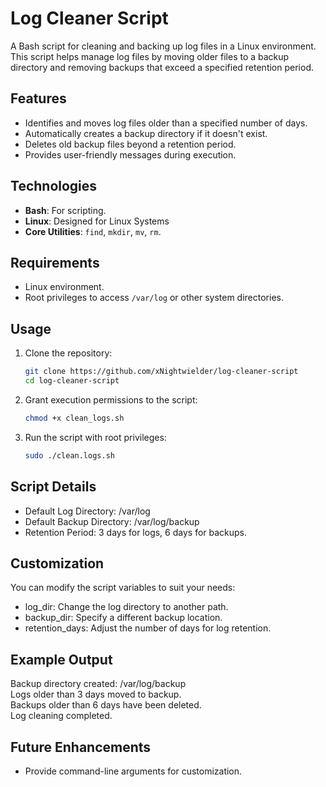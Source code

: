 # Log Cleaner Script
A Bash script for cleaning and backing up log files in a Linux environment. This script helps manage log files by moving older files to a backup directory and removing backups that exceed a specified retention period.

## Features
- Identifies and moves log files older than a specified number of days.
- Automatically creates a backup directory if it doesn't exist.
- Deletes old backup files beyond a retention period.
- Provides user-friendly messages during execution.

## Technologies
- **Bash**: For scripting.
- **Linux**: Designed for Linux Systems
- **Core Utilities**: `find`, `mkdir`, `mv`, `rm`.

## Requirements
- Linux environment.
- Root privileges to access `/var/log` or other system directories.
 
## Usage
1. Clone the repository:
   ```bash
   git clone https://github.com/xNightwielder/log-cleaner-script
   cd log-cleaner-script
2. Grant execution permissions to the script:
   ```bash
   chmod +x clean_logs.sh
3. Run the script with root privileges:
   ```bash
   sudo ./clean.logs.sh

## Script Details
- Default Log Directory: /var/log
- Default Backup Directory: /var/log/backup
- Retention Period: 3 days for logs, 6 days for backups.

## Customization
You can modify the script variables to suit your needs:
- log_dir: Change the log directory to another path.
- backup_dir: Specify a different backup location.
- retention_days: Adjust the number of days for log retention.

## Example Output
Backup directory created: /var/log/backup  
Logs older than 3 days moved to backup.  
Backups older than 6 days have been deleted.  
Log cleaning completed.  

## Future Enhancements
- Provide command-line arguments for customization.
